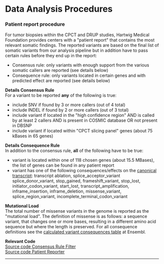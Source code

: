 # Data Analysis Procedures

### Patient report procedure

For tumor biopsies within the CPCT and DRUP studies, Hartwig Medical Foundation provides centers with a "patient report" that contains the most relevant somatic findings. The reported variants are based on the final list of somatic variants from our analysis pipeline but in addition have to pass certain rules before they end up in the report:

- Consensus rule: only variants with enough support from the various somatic callers are reported (see details below)
- Consequence rule: only variants located in certain genes and with predicted effect are reported (see details below)
  
  
**Details Consensus Rule**  
For a variant to be reported **any** of the following is true:
- include SNV if found by 3 or more callers (out of 4 total)
- include INDEL if found by 2 or more callers (out of 3 total)
- include variant if located in the "high confidence region" AND is called by at least 2 callers AND is present in COSMIC database OR not present in DBSNP
- include variant if located within "CPCT slicing panel" genes (about 75 kBases in 65 genes)
  
  
**Details Consequence Rule**  
In addition to the consensus rule, **all** of the following have to be true:
- variant is located within one of 118 chosen genes (about 15.5 MBases), the list of genes can be found in any patient report
- variant has one of the following consequences/effects on the [canonical transcript](http://www.ensembl.org/Help/Glossary?id=346): transcript ablation, splice_acceptor_variant
splice_donor_variant, stop_gained, frameshift_variant, stop_lost, initiator_codon_variant, start_lost, transcript_amplification, inframe_insertion, inframe_deletion, missense_variant, splice_region_variant, incomplete_terminal_codon_variant
  
  
**Mutational Load**  
The total number of missense variants in the genome is reported as the "mutational load". The definition of missense is as follows: a sequence variant, that changes one or more bases, resulting in a different amino acid sequence but where the length is preserved. For all consequence definitions see the [calculated variant consequences table](http://www.ensembl.org/info/genome/variation/predicted_data.html) at Ensembl.
  
  
**Relevant Code**  
[Source code Consensus Rule Filter](https://github.com/hartwigmedical/hmftools/tree/master/consensus-rule-filter)  
[Source code Patient Reporter](https://github.com/hartwigmedical/hmftools/tree/master/patient-reporter)

-----

